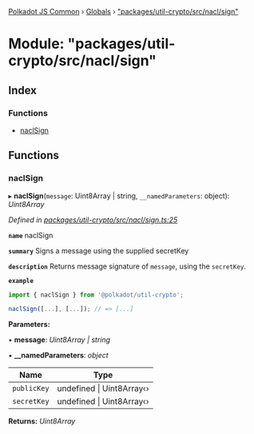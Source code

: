 [Polkadot JS Common](../README.md) › [Globals](../globals.md) › ["packages/util-crypto/src/nacl/sign"](_packages_util_crypto_src_nacl_sign_.md)

# Module: "packages/util-crypto/src/nacl/sign"

## Index

### Functions

* [naclSign](_packages_util_crypto_src_nacl_sign_.md#naclsign)

## Functions

###  naclSign

▸ **naclSign**(`message`: Uint8Array | string, `__namedParameters`: object): *Uint8Array*

*Defined in [packages/util-crypto/src/nacl/sign.ts:25](https://github.com/polkadot-js/common/blob/8554d470/packages/util-crypto/src/nacl/sign.ts#L25)*

**`name`** naclSign

**`summary`** Signs a message using the supplied secretKey

**`description`** 
Returns message signature of `message`, using the `secretKey`.

**`example`** 
<BR>

```javascript
import { naclSign } from '@polkadot/util-crypto';

naclSign([...], [...]); // => [...]
```

**Parameters:**

▪ **message**: *Uint8Array | string*

▪ **__namedParameters**: *object*

Name | Type |
------ | ------ |
`publicKey` | undefined &#124; Uint8Array‹› |
`secretKey` | undefined &#124; Uint8Array‹› |

**Returns:** *Uint8Array*
